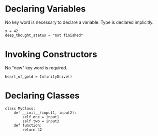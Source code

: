# Declaring Variables

No key word is necessary to declare a variable. Type is declared implicitly.

```
x = 42
deep_thought_status = "not finished"
```

# Invoking Constructors

No "new" key word is required.

```
heart_of_gold = InfinityDrive()
```

# Declaring Classes

```
class MyClass:
    def __init__(input1, input2):
        self.one = input1
        self.two = input2
    def function:
        return 42
```